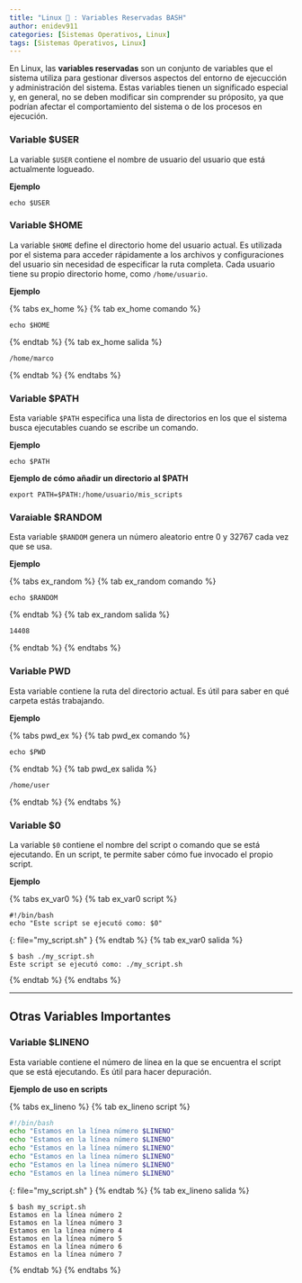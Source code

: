 ```yaml
---
title: "Linux 🐧 : Variables Reservadas BASH"
author: enidev911
categories: [Sistemas Operativos, Linux]
tags: [Sistemas Operativos, Linux]
---
```


En Linux, las **variables reservadas** son un conjunto de variables que el sistema utiliza para gestionar diversos aspectos del entorno de ejecucción y administración del sistema. Estas variables tienen un significado especial y, en general, no se deben modificar sin comprender su próposito, ya que podrían afectar el comportamiento del sistema o de los procesos en ejecución.

### Variable $USER

La variable `$USER` contiene el nombre de usuario del usuario que está actualmente logueado.

**Ejemplo**

```terminal
echo $USER
```

### Variable $HOME

La variable `$HOME` define el directorio home del usuario actual. Es utilizada por el sistema para acceder rápidamente a los archivos y configuraciones del usuario sin necesidad de especificar la ruta completa. Cada usuario tiene su propio directorio home, como `/home/usuario`.

**Ejemplo**

{% tabs ex_home %}
{% tab ex_home comando %}
```terminal
echo $HOME
```
{% endtab %}
{% tab ex_home salida %}
```terminal
/home/marco
```
{% endtab %}
{% endtabs %}

### Variable $PATH

Esta variable `$PATH` especifica una lista de directorios en los que el sistema busca ejecutables cuando se escribe un comando.

**Ejemplo**

```terminal
echo $PATH
```

**Ejemplo de cómo añadir un directorio al $PATH**


```terminal
export PATH=$PATH:/home/usuario/mis_scripts
```

### Varaiable $RANDOM

Esta variable `$RANDOM` genera un número aleatorio entre 0 y 32767 cada vez que se usa.

**Ejemplo**

{% tabs ex_random %}
{% tab ex_random comando %}
```terminal
echo $RANDOM
```
{% endtab %}
{% tab ex_random salida %}
```terminal
14408
```
{% endtab %}
{% endtabs %}

### Variable PWD

Esta variable contiene la ruta del directorio actual. Es útil para saber en qué carpeta estás trabajando.

**Ejemplo**

{% tabs pwd_ex %}
{% tab pwd_ex comando %}
```terminal
echo $PWD
```
{% endtab %}
{% tab pwd_ex salida %}
```terminal
/home/user
```
{% endtab %}
{% endtabs %}

### Variable $0

La variable `$0` contiene el nombre del script o comando que se está ejecutando. En un script, te permite saber cómo fue invocado el propio script.

**Ejemplo**

{% tabs ex_var0 %}
{% tab ex_var0 script %}
```terminal
#!/bin/bash
echo "Este script se ejecutó como: $0"
```
{: file="my_script.sh" }
{% endtab %}
{% tab ex_var0 salida %}
<div class="language-plaintext highlighter-rouge">
<div class="code-header">
  <span data-label-text="Terminal"><i class="fas fa-code fa-fw small"></i></span>
  <span class="m-4"></span>
</div>
<div class="highlight p-2">
<code><pre style="overflow: inherit;">
<span class="hl">$ bash ./my_script.sh</span>
Este script se ejecutó como: ./my_script.sh
</pre></code>
</div>
</div>
{% endtab %}
{% endtabs %}

---

## Otras Variables Importantes


### Variable $LINENO

Esta variable contiene el número de línea en la que se encuentra el script que se está ejecutando. Es útil para hacer depuración.


**Ejemplo de uso en scripts**

{% tabs ex_lineno %}
{% tab ex_lineno script %}
```bash
#!/bin/bash
echo "Estamos en la línea número $LINENO"
echo "Estamos en la línea número $LINENO"
echo "Estamos en la línea número $LINENO"
echo "Estamos en la línea número $LINENO"
echo "Estamos en la línea número $LINENO"
echo "Estamos en la línea número $LINENO"
```
{: file="my_script.sh" }
{% endtab %}
{% tab ex_lineno salida %}
<div class="language-plaintext highlighter-rouge">
<div class="code-header">
  <span data-label-text="Terminal"><i class="fas fa-code fa-fw small"></i></span>
  <span class="m-4"></span>
</div>
<div class="highlight p-2">
<code><pre style="overflow: inherit;">
<span class="hl">$ bash my_script.sh</span>
Estamos en la línea número 2
Estamos en la línea número 3
Estamos en la línea número 4
Estamos en la línea número 5
Estamos en la línea número 6
Estamos en la línea número 7
</pre></code>
</div>
</div>
{% endtab %}
{% endtabs %}